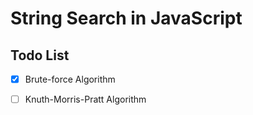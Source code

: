 # String Search in JavaScript

## Todo List
- [x] Brute-force Algorithm
- [ ] Knuth-Morris-Pratt Algorithm

